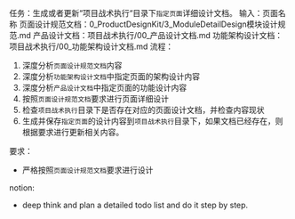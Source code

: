 
任务：生成或者更新“项目战术执行“目录下`指定页面`详细设计文档。
输入：页面名称
页面设计规范文档：0_ProductDesignKit/3_ModuleDetailDesign模块设计规范.md
产品设计文档：项目战术执行/00_产品设计文档.md
功能架构设计文档：项目战术执行/00_功能架构设计文档.md
流程：
  1. 深度分析`页面设计规范文档`内容
  2. 深度分析`功能架构设计文档`中指定页面的架构设计内容
  3. 深度分析`产品设计文档`中指定页面的功能设计内容
  4. 按照`页面设计规范文档`要求进行页面详细设计
  5. 检查`项目战术执行`目录下是否存在对应的页面设计文档，并检查内容现状
  6. 生成并保存`指定页面`的设计内容到`项目战术执行`目录下，如果文档已经存在，则根据要求进行更新相关内容。

要求：
  - 严格按照`页面设计规范文档`要求进行设计

notion:
- deep think and plan a detailed todo list and do it step by step.
